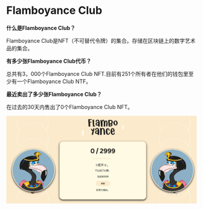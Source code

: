 # Flamboyance Club

**什么是Flamboyance Club？**

Flamboyance Club是NFT（不可替代令牌）的集合。存储在区块链上的数字艺术品的集合。

**有多少张Flamboyance Club代币？**

总共有3，000个Flamboyance Club NFT.目前有251个所有者在他们的钱包里至少有一个Flamboyance Club NTF。

**最近卖出了多少张Flamboyance Club？**

在过去的30天内售出了0个Flamboyance Club NFT。

![不可替代令牌](24.png)
